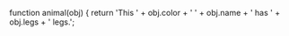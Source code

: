 function animal(obj) {
  return 'This ' + obj.color + ' ' + obj.name + ' has ' + obj.legs + ' legs.';
  
